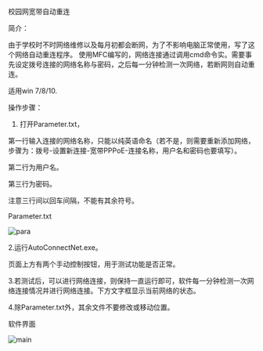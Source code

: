 校园网宽带自动重连

简介：

由于学校时不时网络维修以及每月初都会断网，为了不影响电脑正常使用，写了这个网络自动重连程序。
使用MFC编写的，网络连接通过调用cmd命令实。需要事先设定拨号连接的网络名称与密码，之后每一分钟检测一次网络，若断网则自动重连。

适用win 7/8/10.

操作步骤：

1. 打开Parameter.txt，

第一行输入连接的网络名称，只能以纯英语命名（若不是，则需要重新添加网络，步骤为：拨号-设置新连接-宽带PPPoE-连接名称，用户名和密码也要填写）。

第二行为用户名。

第三行为密码。

注意三行间以回车间隔，不能有其余符号。

Parameter.txt

![para](https://user-images.githubusercontent.com/29699528/124372643-60bf9f80-dcbe-11eb-87ab-1675bc3fd445.png)

2.运行AutoConnectNet.exe。

页面上方有两个手动控制按钮，用于测试功能是否正常。
  
3.若测试后，可以进行网络连接，则保持一直运行即可，软件每一分钟检测一次网络连接情况并进行网络连接。下方文字框显示当前网络的状态。

4.除Parameter.txt外，其余文件不要修改或移动位置。



软件界面

![main](https://user-images.githubusercontent.com/29699528/124372655-7a60e700-dcbe-11eb-8852-45777156d8fa.png)


